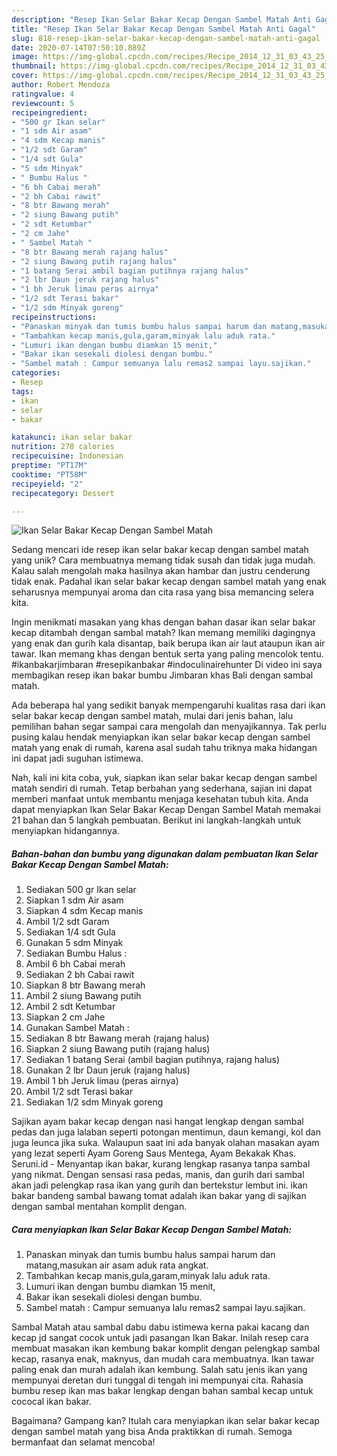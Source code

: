 ```yaml
---
description: "Resep Ikan Selar Bakar Kecap Dengan Sambel Matah Anti Gagal"
title: "Resep Ikan Selar Bakar Kecap Dengan Sambel Matah Anti Gagal"
slug: 818-resep-ikan-selar-bakar-kecap-dengan-sambel-matah-anti-gagal
date: 2020-07-14T07:50:10.889Z
image: https://img-global.cpcdn.com/recipes/Recipe_2014_12_31_03_43_25_536_16de1c3ffd8b67bea968/751x532cq70/ikan-selar-bakar-kecap-dengan-sambel-matah-foto-resep-utama.jpg
thumbnail: https://img-global.cpcdn.com/recipes/Recipe_2014_12_31_03_43_25_536_16de1c3ffd8b67bea968/751x532cq70/ikan-selar-bakar-kecap-dengan-sambel-matah-foto-resep-utama.jpg
cover: https://img-global.cpcdn.com/recipes/Recipe_2014_12_31_03_43_25_536_16de1c3ffd8b67bea968/751x532cq70/ikan-selar-bakar-kecap-dengan-sambel-matah-foto-resep-utama.jpg
author: Robert Mendoza
ratingvalue: 4
reviewcount: 5
recipeingredient:
- "500 gr Ikan selar"
- "1 sdm Air asam"
- "4 sdm Kecap manis"
- "1/2 sdt Garam"
- "1/4 sdt Gula"
- "5 sdm Minyak"
- " Bumbu Halus "
- "6 bh Cabai merah"
- "2 bh Cabai rawit"
- "8 btr Bawang merah"
- "2 siung Bawang putih"
- "2 sdt Ketumbar"
- "2 cm Jahe"
- " Sambel Matah "
- "8 btr Bawang merah rajang halus"
- "2 siung Bawang putih rajang halus"
- "1 batang Serai ambil bagian putihnya rajang halus"
- "2 lbr Daun jeruk rajang halus"
- "1 bh Jeruk limau peras airnya"
- "1/2 sdt Terasi bakar"
- "1/2 sdm Minyak goreng"
recipeinstructions:
- "Panaskan minyak dan tumis bumbu halus sampai harum dan matang,masukan air asam aduk rata angkat."
- "Tambahkan kecap manis,gula,garam,minyak lalu aduk rata."
- "Lumuri ikan dengan bumbu diamkan 15 menit,"
- "Bakar ikan sesekali diolesi dengan bumbu."
- "Sambel matah : Campur semuanya lalu remas2 sampai layu.sajikan."
categories:
- Resep
tags:
- ikan
- selar
- bakar

katakunci: ikan selar bakar 
nutrition: 278 calories
recipecuisine: Indonesian
preptime: "PT17M"
cooktime: "PT58M"
recipeyield: "2"
recipecategory: Dessert

---
```



![Ikan Selar Bakar Kecap Dengan Sambel Matah](https://img-global.cpcdn.com/recipes/Recipe_2014_12_31_03_43_25_536_16de1c3ffd8b67bea968/751x532cq70/ikan-selar-bakar-kecap-dengan-sambel-matah-foto-resep-utama.jpg)

Sedang mencari ide resep ikan selar bakar kecap dengan sambel matah yang unik? Cara membuatnya memang tidak susah dan tidak juga mudah. Kalau salah mengolah maka hasilnya akan hambar dan justru cenderung tidak enak. Padahal ikan selar bakar kecap dengan sambel matah yang enak seharusnya mempunyai aroma dan cita rasa yang bisa memancing selera kita.

Ingin menikmati masakan yang khas dengan bahan dasar ikan selar bakar kecap ditambah dengan sambal matah? Ikan memang memiliki dagingnya yang enak dan gurih kala disantap, baik berupa ikan air laut ataupun ikan air tawar. Ikan memang khas dengan bentuk serta yang paling mencolok tentu. #ikanbakarjimbaran #resepikanbakar #indoculinairehunter Di video ini saya membagikan resep ikan bakar bumbu Jimbaran khas Bali dengan sambal matah.

Ada beberapa hal yang sedikit banyak mempengaruhi kualitas rasa dari ikan selar bakar kecap dengan sambel matah, mulai dari jenis bahan, lalu pemilihan bahan segar sampai cara mengolah dan menyajikannya. Tak perlu pusing kalau hendak menyiapkan ikan selar bakar kecap dengan sambel matah yang enak di rumah, karena asal sudah tahu triknya maka hidangan ini dapat jadi suguhan istimewa.


Nah, kali ini kita coba, yuk, siapkan ikan selar bakar kecap dengan sambel matah sendiri di rumah. Tetap berbahan yang sederhana, sajian ini dapat memberi manfaat untuk membantu menjaga kesehatan tubuh kita. Anda dapat menyiapkan Ikan Selar Bakar Kecap Dengan Sambel Matah memakai 21 bahan dan 5 langkah pembuatan. Berikut ini langkah-langkah untuk menyiapkan hidangannya.

<!--inarticleads1-->

##### Bahan-bahan dan bumbu yang digunakan dalam pembuatan Ikan Selar Bakar Kecap Dengan Sambel Matah:

1. Sediakan 500 gr Ikan selar
1. Siapkan 1 sdm Air asam
1. Siapkan 4 sdm Kecap manis
1. Ambil 1/2 sdt Garam
1. Sediakan 1/4 sdt Gula
1. Gunakan 5 sdm Minyak
1. Sediakan  Bumbu Halus :
1. Ambil 6 bh Cabai merah
1. Sediakan 2 bh Cabai rawit
1. Siapkan 8 btr Bawang merah
1. Ambil 2 siung Bawang putih
1. Ambil 2 sdt Ketumbar
1. Siapkan 2 cm Jahe
1. Gunakan  Sambel Matah :
1. Sediakan 8 btr Bawang merah (rajang halus)
1. Siapkan 2 siung Bawang putih (rajang halus)
1. Sediakan 1 batang Serai (ambil bagian putihnya, rajang halus)
1. Gunakan 2 lbr Daun jeruk (rajang halus)
1. Ambil 1 bh Jeruk limau (peras airnya)
1. Ambil 1/2 sdt Terasi bakar
1. Sediakan 1/2 sdm Minyak goreng


Sajikan ayam bakar kecap dengan nasi hangat lengkap dengan sambal pedas dan juga lalaban seperti potongan mentimun, daun kemangi, kol dan juga leunca jika suka. Walaupun saat ini ada banyak olahan masakan ayam yang lezat seperti Ayam Goreng Saus Mentega, Ayam Bekakak Khas. Seruni.id - Menyantap ikan bakar, kurang lengkap rasanya tanpa sambal yang nikmat. Dengan sensasi rasa pedas, manis, dan gurih dari sambal akan jadi pelengkap rasa ikan yang gurih dan bertekstur lembut ini. ikan bakar bandeng sambal bawang tomat adalah ikan bakar yang di sajikan dengan sambal mentahan komplit dengan. 

<!--inarticleads2-->

##### Cara menyiapkan Ikan Selar Bakar Kecap Dengan Sambel Matah:

1. Panaskan minyak dan tumis bumbu halus sampai harum dan matang,masukan air asam aduk rata angkat.
1. Tambahkan kecap manis,gula,garam,minyak lalu aduk rata.
1. Lumuri ikan dengan bumbu diamkan 15 menit,
1. Bakar ikan sesekali diolesi dengan bumbu.
1. Sambel matah : Campur semuanya lalu remas2 sampai layu.sajikan.


Sambal Matah atau sambal dabu dabu istimewa kerna pakai kacang dan kecap jd sangat cocok untuk jadi pasangan Ikan Bakar. Inilah resep cara membuat masakan ikan kembung bakar komplit dengan pelengkap sambal kecap, rasanya enak, maknyus, dan mudah cara membuatnya. Ikan tawar paling enak dan murah adalah ikan kembung. Salah satu jenis ikan yang mempunyai deretan duri tunggal di tengah ini mempunyai cita. Rahasia bumbu resep ikan mas bakar lengkap dengan bahan sambal kecap untuk cococal ikan bakar. 

Bagaimana? Gampang kan? Itulah cara menyiapkan ikan selar bakar kecap dengan sambel matah yang bisa Anda praktikkan di rumah. Semoga bermanfaat dan selamat mencoba!
